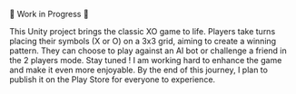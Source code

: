 🚧 Work in Progress 🚧

This Unity project brings the classic XO game to life. Players take turns placing their symbols (X or O) on a 3x3 grid, aiming to create a winning pattern. They can choose to play against an AI bot or challenge a friend in the 2 players mode.
Stay tuned ! I am working hard to enhance the game and make it even more enjoyable. By the end of this journey, I plan to publish it on the Play Store for everyone to experience.


